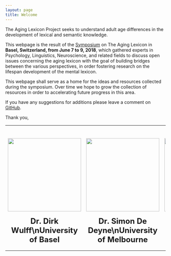 ```yaml
---
layout: page
title: Welcome
---
```


The Aging Lexicon Project seeks to understand adult age differences in the development of lexical and semantic knowledge.

This webpage is the result of the [Symposium](https://aginglexicon.github.io/menu/symposium.html) on The Aging Lexicon in <b>Basel, Switzerland, from June 7 to 9, 2018</b>, which gathered experts in Psychology, Linguistics, Neuroscience, and related fields to discuss open issues concerning the aging lexicon with the goal of building bridges between the various perspectives, in order fostering research on the lifespan development of the mental lexicon. 

This webpage shall serve as a home for the ideas and resources collected during the symposium. Over time we hope to grow the collection of resources in order to accelerating future progress in this area.

If you have any suggestions for additions please leave a comment on [GitHub](https://github.com/aginglexicon/aginglexicon.github.io/issues/new).

Thank you,


<table class="tg"  style="cellspacing:0; cellpadding:0; border:none">
  <tr>
    <th class="tg-yw4l">
  	  <p align="center"><br>
        <a href="www.dirkwulff.org"><img border="0" alt="" src="https://psychologie.unibas.ch/fileadmin/_processed_/5/e/csm_Dirk_Wulffwidesmall_b2037ee6a0.jpg?1516031838" height="230"></a><br>
        <p align="center">
          <font size = 5>Dr. Dirk Wulff\nUniversity of Basel</font>
        </p>
      </p>  
    </th>
    <th class="tg-yw4l">
  	  <p align="center"><br>
        <a href="www.dirkwulff.org"><img border="0" alt="" src="https://ppw.kuleuven.be/apps/concat/simon/img/read.JPG" height="230"></a><br>
        <p align="center">
          <font size = 5>Dr. Simon De Deyne\nUniversity of Melbourne</font>
        </p>
      </p>  
    </th>
    <th class="tg-yw4l">
  	  <p align="center"><br>
        <a href="www.dirkwulff.org"><img border="0" alt="" src="https://www.unibas.ch/dam/jcr:19a29fe8-56fa-4f80-9671-0b02f49db752/mata_rui_print.jpg" height="230"></a><br>
        <p align="center">
          <font size = 5>Prof. Rui Mata\nUniversity of Basel</font>
        </p>
      </p>  
    </th>   
